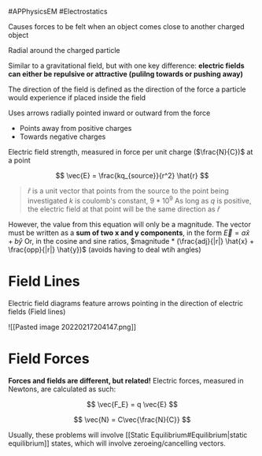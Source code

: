 #APPhysicsEM #Electrostatics 

Causes forces to be felt when an object comes close to another charged object

Radial around the charged particle

Similar to a gravitational field, but with one key difference: **electric fields can either be repulsive or attractive (pulilng towards or pushing away)**

The direction of the field is defined as the direction of the force a particle would experience if placed inside the field

Uses arrows radially pointed inward or outward from the force
- Points away from positive charges
- Towards negative charges

Electric field strength, measured in force per unit charge ($\frac{N}{C})$ at a point

$$
\vec{E} = \frac{kq_{source}}{r^2} \hat{r}
$$

> $\hat{r}$ is a unit vector that points from the source to the point being investigated
> $k$ is coulomb's constant, $9*10^9$
> As long as $q$ is positive, the electric field at that point will be the same direction as $\hat{r}$

However, the value from this equation will only be a magnitude. The vector must be written as a **sum of two x and y components**, in the form $\vec{E} = a \hat{x} + b \hat{y}$
Or, in the cosine and sine ratios, $magnitude * (\frac{adj}{|r|} \hat{x} + \frac{opp}{|r|} \hat{y})$ (avoids having to deal wtih angles)

# Field Lines

Electric field diagrams feature arrows pointing in the direction of electric fields (Field lines)

![[Pasted image 20220217204147.png]]

# Field Forces

**Forces and fields are different, but related!**
Electric forces, measured in Newtons, are calculated as such: 

$$
\vec{F_E} = q \vec{E}
$$

$$
\vec{N} = C\vec{\frac{N}{C}}
$$

Usually, these problems will involve [[Static Equilibrium#Equilibrium|static equilibrium]] states, which will involve zeroeing/cancelling vectors.


